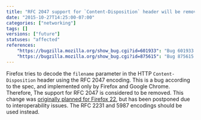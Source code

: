 ```yaml
---
title: "RFC 2047 support for `Content-Disposition` header will be removed"
date: "2015-10-27T14:25:00-07:00"
categories: ["networking"]
tags: []
versions: ["future"]
statuses: "affected"
references:
    "https://bugzilla.mozilla.org/show_bug.cgi?id=601933": "Bug 601933 - remove RFC 2047 encoding support for HTTP header field parameters"
    "https://bugzilla.mozilla.org/show_bug.cgi?id=875615": "Bug 875615 - Revert to decoding RFC 2047-encoding until we have telemetry on usage"
---
```

Firefox tries to decode the `filename` parameter in the HTTP `Content-Disposition` header using the RFC 2047 encoding. This is a bug according to the spec, and implemented only by Firefox and Google Chrome. Therefore, The support for RFC 2047 is considered to be removed. This change was [originally planned for Firefox 22](https://www.fxsitecompat.com/en-US/docs/2013/rfc-2047-encoding-support-for-http-header-field-parameters-has-been-removed/), but has been postponed due to interoperability issues. The RFC 2231 and 5987 encodings should be used instead.
